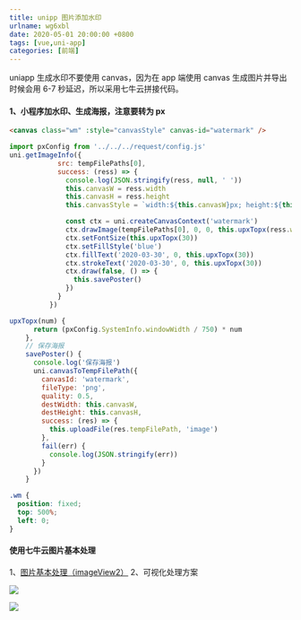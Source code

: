 ```yaml
---
title: unipp 图片添加水印
urlname: wg6xbl
date: 2020-05-01 20:00:00 +0800
tags: [vue,uni-app]
categories: [前端]
---
```


uniapp 生成水印不要使用 canvas，因为在 app 端使用 canvas 生成图片并导出时候会用 6-7 秒延迟，所以采用七牛云拼接代码。

<!-- more -->

#### 1、小程序加水印、生成海报，注意要转为 px

```html
<canvas class="wm" :style="canvasStyle" canvas-id="watermark" />
```

```javascript
import pxConfig from '../../../request/config.js'
uni.getImageInfo({
            src: tempFilePaths[0],
            success: (ress) => {
              console.log(JSON.stringify(ress, null, ' '))
              this.canvasW = ress.width
              this.canvasH = ress.height
              this.canvasStyle = `width:${this.canvasW}px; height:${this.canvasH}px;`

              const ctx = uni.createCanvasContext('watermark')
              ctx.drawImage(tempFilePaths[0], 0, 0, this.upxTopx(ress.width), this.upxTopx(ress.height))
              ctx.setFontSize(this.upxTopx(30))
              ctx.setFillStyle('blue')
              ctx.fillText('2020-03-30', 0, this.upxTopx(30))
              ctx.strokeText('2020-03-30', 0, this.upxTopx(30))
              ctx.draw(false, () => {
                this.savePoster()
              })
            }
          })

upxTopx(num) {
      return (pxConfig.SystemInfo.windowWidth / 750) * num
    },
    // 保存海报
    savePoster() {
      console.log('保存海报')
      uni.canvasToTempFilePath({
        canvasId: 'watermark',
        fileType: 'png',
        quality: 0.5,
        destWidth: this.canvasW,
        destHeight: this.canvasH,
        success: (res) => {
          this.uploadFile(res.tempFilePath, 'image')
        },
        fail(err) {
          console.log(JSON.stringify(err))
        }
      })
    }
```

```css
.wm {
  position: fixed;
  top: 500%;
  left: 0;
}
```

#### 使用七牛云图片基本处理

1、[图片基本处理（imageView2）](https://developer.qiniu.com/dora/api/1279/basic-processing-images-imageview2)
2、可视化处理方案

![](https://cdn.nlark.com/yuque/0/2020/jpeg/1028501/1596968862410-50dafcc5-21d8-4a26-a674-33cfbb20a50a.jpeg#align=left&display=inline&height=359&margin=%5Bobject%20Object%5D&originHeight=2816&originWidth=3924&size=0&status=done&style=none&width=500)

![](https://cdn.nlark.com/yuque/0/2020/jpeg/1028501/1596968860721-06c706b8-80e6-460a-b5cb-3879cc63e820.jpeg#align=left&display=inline&height=384&margin=%5Bobject%20Object%5D&originHeight=1734&originWidth=2258&size=0&status=done&style=none&width=500)
